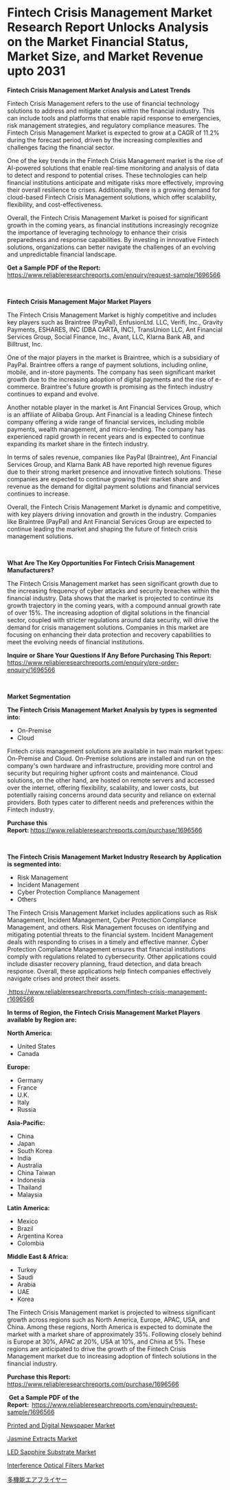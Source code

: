 <p><h1>Fintech Crisis Management Market Research Report Unlocks Analysis on the Market Financial Status, Market Size, and Market Revenue upto 2031</h1></p><p><strong>Fintech Crisis Management Market Analysis and Latest Trends</strong></p>
<p><p>Fintech Crisis Management refers to the use of financial technology solutions to address and mitigate crises within the financial industry. This can include tools and platforms that enable rapid response to emergencies, risk management strategies, and regulatory compliance measures. The Fintech Crisis Management Market is expected to grow at a CAGR of 11.2% during the forecast period, driven by the increasing complexities and challenges facing the financial sector.</p><p>One of the key trends in the Fintech Crisis Management market is the rise of AI-powered solutions that enable real-time monitoring and analysis of data to detect and respond to potential crises. These technologies can help financial institutions anticipate and mitigate risks more effectively, improving their overall resilience to crises. Additionally, there is a growing demand for cloud-based Fintech Crisis Management solutions, which offer scalability, flexibility, and cost-effectiveness.</p><p>Overall, the Fintech Crisis Management Market is poised for significant growth in the coming years, as financial institutions increasingly recognize the importance of leveraging technology to enhance their crisis preparedness and response capabilities. By investing in innovative Fintech solutions, organizations can better navigate the challenges of an evolving and unpredictable financial landscape.</p></p>
<p><strong>Get a Sample PDF of the Report:&nbsp;</strong> <a href="https://www.reliableresearchreports.com/enquiry/request-sample/1696566">https://www.reliableresearchreports.com/enquiry/request-sample/1696566</a></p>
<p>&nbsp;</p>
<p><strong>Fintech Crisis Management Major Market Players</strong></p>
<p><p>The Fintech Crisis Management Market is highly competitive and includes key players such as Braintree (PayPal), EnfusionLtd. LLC, Verifi, Inc., Gravity Payments, ESHARES, INC (DBA CARTA, INC), TransUnion LLC, Ant Financial Services Group, Social Finance, Inc., Avant, LLC, Klarna Bank AB, and Billtrust, Inc.</p><p>One of the major players in the market is Braintree, which is a subsidiary of PayPal. Braintree offers a range of payment solutions, including online, mobile, and in-store payments. The company has seen significant market growth due to the increasing adoption of digital payments and the rise of e-commerce. Braintree's future growth is promising as the fintech industry continues to expand and evolve.</p><p>Another notable player in the market is Ant Financial Services Group, which is an affiliate of Alibaba Group. Ant Financial is a leading Chinese fintech company offering a wide range of financial services, including mobile payments, wealth management, and micro-lending. The company has experienced rapid growth in recent years and is expected to continue expanding its market share in the fintech industry.</p><p>In terms of sales revenue, companies like PayPal (Braintree), Ant Financial Services Group, and Klarna Bank AB have reported high revenue figures due to their strong market presence and innovative fintech solutions. These companies are expected to continue growing their market share and revenue as the demand for digital payment solutions and financial services continues to increase.</p><p>Overall, the Fintech Crisis Management Market is dynamic and competitive, with key players driving innovation and growth in the industry. Companies like Braintree (PayPal) and Ant Financial Services Group are expected to continue leading the market and shaping the future of fintech crisis management solutions.</p></p>
<p>&nbsp;</p>
<p><strong>What Are The Key Opportunities For Fintech Crisis Management Manufacturers?</strong></p>
<p><p>The Fintech Crisis Management market has seen significant growth due to the increasing frequency of cyber attacks and security breaches within the financial industry. Data shows that the market is projected to continue its growth trajectory in the coming years, with a compound annual growth rate of over 15%. The increasing adoption of digital solutions in the financial sector, coupled with stricter regulations around data security, will drive the demand for crisis management solutions. Companies in this market are focusing on enhancing their data protection and recovery capabilities to meet the evolving needs of financial institutions.</p></p>
<p><strong>Inquire or Share Your Questions If Any Before Purchasing This Report:</strong> <a href="https://www.reliableresearchreports.com/enquiry/pre-order-enquiry/1696566">https://www.reliableresearchreports.com/enquiry/pre-order-enquiry/1696566</a></p>
<p>&nbsp;</p>
<p><strong>Market Segmentation</strong></p>
<p><strong>The Fintech Crisis Management Market Analysis by types is segmented into:</strong></p>
<p><ul><li>On-Premise</li><li>Cloud</li></ul></p>
<p><p>Fintech crisis management solutions are available in two main market types: On-Premise and Cloud. On-Premise solutions are installed and run on the company's own hardware and infrastructure, providing more control and security but requiring higher upfront costs and maintenance. Cloud solutions, on the other hand, are hosted on remote servers and accessed over the internet, offering flexibility, scalability, and lower costs, but potentially raising concerns around data security and reliance on external providers. Both types cater to different needs and preferences within the Fintech industry.</p></p>
<p><strong>Purchase this Report:&nbsp;</strong><a href="https://www.reliableresearchreports.com/purchase/1696566">https://www.reliableresearchreports.com/purchase/1696566</a></p>
<p>&nbsp;</p>
<p><strong>The Fintech Crisis Management Market Industry Research by Application is segmented into:</strong></p>
<p><ul><li>Risk Management</li><li>Incident Management</li><li>Cyber Protection Compliance Management</li><li>Others</li></ul></p>
<p><p>The Fintech Crisis Management Market includes applications such as Risk Management, Incident Management, Cyber Protection Compliance Management, and others. Risk Management focuses on identifying and mitigating potential threats to the financial system. Incident Management deals with responding to crises in a timely and effective manner. Cyber Protection Compliance Management ensures that financial institutions comply with regulations related to cybersecurity. Other applications could include disaster recovery planning, fraud detection, and data breach response. Overall, these applications help fintech companies effectively navigate crises and protect their assets.</p></p>
<p><a href="https://www.reliableresearchreports.com/fintech-crisis-management-r1696566">&nbsp;https://www.reliableresearchreports.com/fintech-crisis-management-r1696566</a></p>
<p><strong>In terms of Region, the Fintech Crisis Management Market Players available by Region are:</strong></p>
<p>
    <p> <strong> North America: </strong>
        <ul>
            <li>United States</li>
            <li>Canada</li>
        </ul>
        </p> 
    <p> <strong> Europe: </strong>
        <ul>
            <li>Germany</li>
            <li>France</li>
            <li>U.K.</li>
            <li>Italy</li>
            <li>Russia</li>
        </ul>
        </p> 
    <p> <strong> Asia-Pacific: </strong>
        <ul>
            <li>China</li>
            <li>Japan</li>
            <li>South Korea</li>
            <li>India</li>
            <li>Australia</li>
            <li>China Taiwan</li>
            <li>Indonesia</li>
            <li>Thailand</li>
            <li>Malaysia</li>
        </ul>
        </p> 
    <p> <strong> Latin America: </strong>
        <ul>
            <li>Mexico</li>
            <li>Brazil</li>
            <li>Argentina Korea</li>
            <li>Colombia</li>
        </ul>
        </p> 
    <p> <strong> Middle East & Africa: </strong>
        <ul>
            <li>Turkey</li>
            <li>Saudi</li>
            <li>Arabia</li>
            <li>UAE</li>
            <li>Korea</li>
        </ul>
    </p>
    </p>
<p><p>The Fintech Crisis Management market is projected to witness significant growth across regions such as North America, Europe, APAC, USA, and China. Among these regions, North America is expected to dominate the market with a market share of approximately 35%. Following closely behind is Europe at 30%, APAC at 20%, USA at 10%, and China at 5%. These regions are anticipated to drive the growth of the Fintech Crisis Management market due to increasing adoption of fintech solutions in the financial industry.</p></p>
<p><strong>Purchase this Report: </strong><a href="https://www.reliableresearchreports.com/purchase/1696566">https://www.reliableresearchreports.com/purchase/1696566</a></p>
<p>&nbsp;<strong>Get a Sample PDF of the Report:&nbsp;&nbsp;</strong><a href="https://www.reliableresearchreports.com/enquiry/request-sample/1696566">https://www.reliableresearchreports.com/enquiry/request-sample/1696566</a></p>
<p><strong></strong></p>
<p><p><a href="https://github.com/julyju69/Market-Research-Report-List-3/blob/main/printed-and-digital-newspaper-market.md">Printed and Digital Newspaper Market</a></p><p><a href="https://github.com/nathandecarvalho/Market-Research-Report-List-3/blob/main/jasmine-extracts-market.md">Jasmine Extracts Market</a></p><p><a href="https://www.linkedin.com/pulse/led-sapphire-substrate-market-analysis-its-cagr-segmentation-ggq5f">LED Sapphire Substrate Market</a></p><p><a href="https://www.linkedin.com/pulse/interference-optical-filtersnbspmarket-focuses-market-share-n2fbf">Interference Optical Filters Market</a></p><p><a href="https://medium.com/@karinaokon69/%E3%83%9E%E3%83%AB%E3%83%81%E6%A9%9F%E8%83%BD%E3%82%A8%E3%82%A2%E3%83%95%E3%83%A9%E3%82%A4%E3%83%A4%E3%83%BC%E3%81%AE%E5%B8%82%E5%A0%B4%E8%AA%BF%E6%9F%BB%E3%83%AC%E3%83%9D%E3%83%BC%E3%83%88-%E3%81%9D%E3%81%AE%E6%AD%B4%E5%8F%B2%E3%81%8A%E3%82%88%E3%81%B32031%E5%B9%B4%E3%81%BE%E3%81%A7%E3%81%AE%E4%BA%88%E6%B8%AC-82d67c77c23e">多機能エアフライヤー</a></p></p>